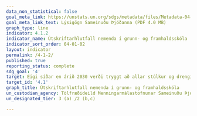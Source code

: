 ```yaml
---
data_non_statistical: false
goal_meta_link: https://unstats.un.org/sdgs/metadata/files/Metadata-04-01-01.pdf
goal_meta_link_text: Lýsigögn Sameinuðu Þjóðanna (PDF 4.0 MB)
graph_type: line
indicator: 4.1.2
indicator_name: Útskriftarhlutfall nemenda í grunn- og framhaldsskóla
indicator_sort_order: 04-01-02
layout: indicator
permalink: /4-1-2/
published: true
reporting_status: complete
sdg_goal: '4'
target: Eigi síðar en árið 2030 verði tryggt að allar stúlkur og drengir ljúki góðri grunnskólamenntun á jafnréttisgrundvelli án endurgjalds til að öðlast viðeigandi og gagnlega menntun. 
target_id: '4.1'
graph_title: Útskriftarhlutfall nemenda í grunn- og framhaldsskóla
un_custodian_agency: Tölfræðideild Menningarmálastofnunar Sameinuðu Þjóðanna (UNESCO Institute for Statistics)
un_designated_tier: 3 (a) /2 (b,c)

---
```

